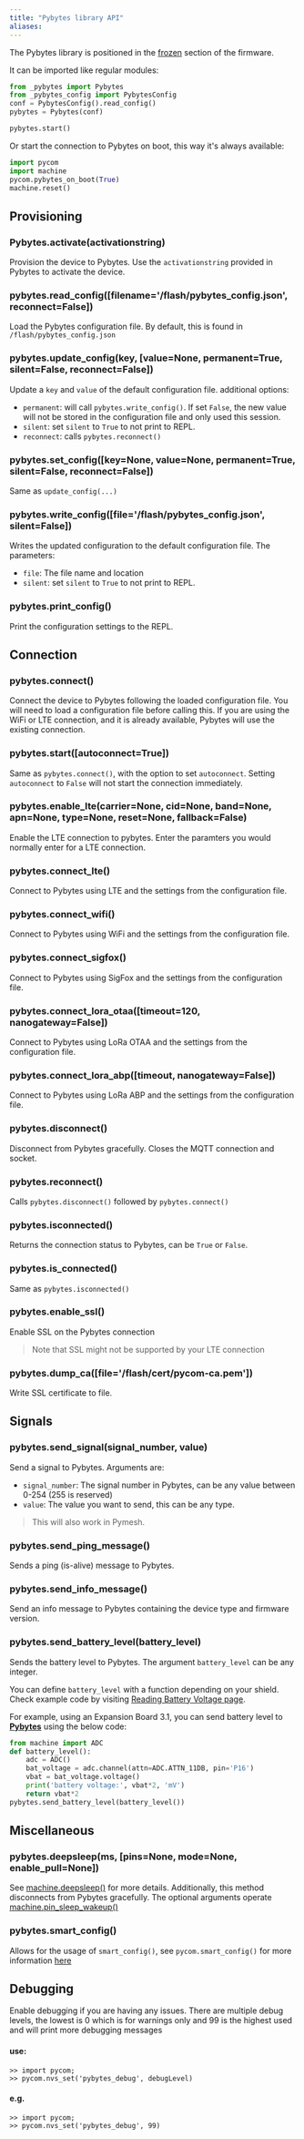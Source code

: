 ```yaml
---
title: "Pybytes library API"
aliases:
---
```



The Pybytes library is positioned in the [frozen](/advance/frozen/) section of the firmware.

It can be imported like regular modules:
```python
from _pybytes import Pybytes
from _pybytes_config import PybytesConfig
conf = PybytesConfig().read_config()
pybytes = Pybytes(conf)

pybytes.start()
```
Or start the connection to Pybytes on boot, this way it's always available:
```python
import pycom
import machine
pycom.pybytes_on_boot(True)
machine.reset()
```


## Provisioning

### Pybytes.activate(activationstring)

Provision the device to Pybytes. Use the `activationstring` provided in Pybytes to activate the device.

### pybytes.read_config([filename='/flash/pybytes_config.json', reconnect=False])

Load the Pybytes configuration file. By default, this is found in `/flash/pybytes_config.json`

### pybytes.update_config(key, [value=None, permanent=True, silent=False, reconnect=False])

Update a `key` and `value` of the default configuration file. additional options:
* `permanent`: will call `pybytes.write_config()`. If set `False`, the new value will not be stored in the configuration file and only used this session.
* `silent`: set `silent` to `True` to not print to REPL.
* `reconnect`: calls `pybytes.reconnect()`

### pybytes.set_config([key=None, value=None, permanent=True, silent=False, reconnect=False])

Same as `update_config(...)`

### pybytes.write_config([file='/flash/pybytes_config.json', silent=False])

Writes the updated configuration to the default configuration file. The parameters:
* `file`: The file name and location
* `silent`: set `silent` to `True` to not print to REPL.

### pybytes.print_config()

Print the configuration settings to the REPL.

## Connection

### pybytes.connect()

Connect the device to Pybytes following the loaded configuration file. You will need to load a configuration file before calling this. If you are using the WiFi or LTE connection, and it is already available, Pybytes will use the existing connection.

### pybytes.start([autoconnect=True])

Same as `pybytes.connect()`, with the option to set `autoconnect`. Setting `autoconnect` to `False` will not start the connection immediately.

### pybytes.enable_lte(carrier=None, cid=None, band=None, apn=None, type=None, reset=None, fallback=False)

Enable the LTE connection to pybytes. Enter the paramters you would normally enter for a LTE connection.

### pybytes.connect_lte()

Connect to Pybytes using LTE and the settings from the configuration file.

### pybytes.connect_wifi()

Connect to Pybytes using WiFi and the settings from the configuration file.

### pybytes.connect_sigfox()

Connect to Pybytes using SigFox and the settings from the configuration file.

### pybytes.connect_lora_otaa([timeout=120, nanogateway=False])

Connect to Pybytes using LoRa OTAA and the settings from the configuration file.

### pybytes.connect_lora_abp([timeout, nanogateway=False])

Connect to Pybytes using LoRa ABP and the settings from the configuration file.

### pybytes.disconnect()

Disconnect from Pybytes gracefully. Closes the MQTT connection and socket.

### pybytes.reconnect()

Calls `pybytes.disconnect()` followed by `pybytes.connect()`

### pybytes.isconnected()

Returns the connection status to Pybytes, can be `True` or `False`.

### pybytes.is_connected()

Same as `pybytes.isconnected()`

### pybytes.enable_ssl()

Enable SSL on the Pybytes connection

>Note that SSL might not be supported by your LTE connection

### pybytes.dump_ca([file='/flash/cert/pycom-ca.pem'])

Write SSL certificate to file.

## Signals

### pybytes.send_signal(signal_number, value)

Send a signal to Pybytes. Arguments are:
* `signal_number`: The signal number in Pybytes, can be any value between 0-254 (255 is reserved)
* `value`: The value you want to send, this can be any type.

> This will also work in Pymesh.

### pybytes.send_ping_message()

Sends a ping (is-alive) message to Pybytes.

### pybytes.send_info_message()

Send an info message to Pybytes containing the device type and firmware version.

### pybytes.send_battery_level(battery_level)

Sends the battery level to Pybytes. The argument `battery_level` can be any integer.

You can define `battery_level` with a function depending on your shield. Check example code by visiting [Reading Battery Voltage page](/tutorials/expansionboards/vbat).

For example, using an Expansion Board 3.1, you can send battery level to **[Pybytes](https://pybytes.pycom.io/)** using the below code:

```python
from machine import ADC
def battery_level():
    adc = ADC()
    bat_voltage = adc.channel(attn=ADC.ATTN_11DB, pin='P16')
    vbat = bat_voltage.voltage()
    print('battery voltage:', vbat*2, 'mV')
    return vbat*2
pybytes.send_battery_level(battery_level())
```

## Miscellaneous

### pybytes.deepsleep(ms, [pins=None, mode=None, enable_pull=None])

See [machine.deepsleep()](/firmwareapi/pycom/machine/#machinedeepsleeptime_ms) for more details. Additionally, this method disconnects from Pybytes gracefully. The optional arguments operate [machine.pin_sleep_wakeup()](/firmwareapi/pycom/machine/#machinepin_sleep_wakeuppins-mode-enable_pull)

### pybytes.smart_config()

Allows for the usage of `smart_config()`, see `pycom.smart_config()` for more information [here](/firmwareapi/pycom/pycom/#pycomsmart_config_on_bootboolean)


## Debugging
Enable debugging if you are having any issues.
There are multiple debug levels, the lowest is 0 which is for warnings only and 99 is the highest used and will print more debugging messages

#### use:

```
>> import pycom;
>> pycom.nvs_set('pybytes_debug', debugLevel)
```

#### e.g.
```
>> import pycom;
>> pycom.nvs_set('pybytes_debug', 99)
```    
